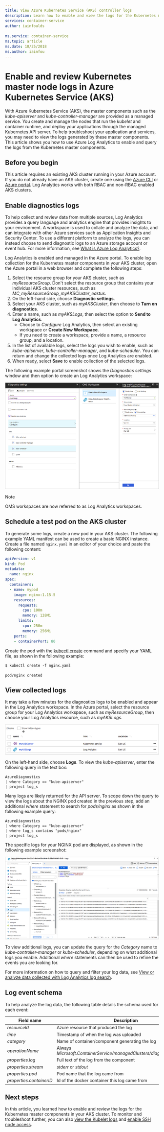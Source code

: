 ```yaml
---
title: View Azure Kubernetes Service (AKS) controller logs
description: Learn how to enable and view the logs for the Kubernetes master node in Azure Kubernetes Service (AKS)
services: container-service
author: iainfoulds

ms.service: container-service
ms.topic: article
ms.date: 10/25/2018
ms.author: iainfou
---
```


# Enable and review Kubernetes master node logs in Azure Kubernetes Service (AKS)

With Azure Kubernetes Service (AKS), the master components such as the *kube-apiserver* and *kube-controller-manager* are provided as a managed service. You create and manage the nodes that run the *kubelet* and container runtime, and deploy your applications through the managed Kubernetes API server. To help troubleshoot your application and services, you may need to view the logs generated by these master components. This article shows you how to use Azure Log Analytics to enable and query the logs from the Kubernetes master components.

## Before you begin

This article requires an existing AKS cluster running in your Azure account. If you do not already have an AKS cluster, create one using the [Azure CLI][cli-quickstart] or [Azure portal][portal-quickstart]. Log Analytics works with both RBAC and non-RBAC enabled AKS clusters.

## Enable diagnostics logs

To help collect and review data from multiple sources, Log Analytics provides a query language and analytics engine that provides insights to your environment. A workspace is used to collate and analyze the data, and can integrate with other Azure services such as Application Insights and Security Center. To use a different platform to analyze the logs, you can instead choose to send diagnostic logs to an Azure storage account or event hub. For more information, see [What is Azure Log Analytics?][log-analytics-overview].

Log Analytics is enabled and managed in the Azure portal. To enable log collection for the Kubernetes master components in your AKS cluster, open the Azure portal in a web browser and complete the following steps:

1. Select the resource group for your AKS cluster, such as *myResourceGroup*. Don't select the resource group that contains your individual AKS cluster resources, such as *MC_myResourceGroup_myAKSCluster_eastus*.
1. On the left-hand side, choose **Diagnostic settings**.
1. Select your AKS cluster, such as *myAKSCluster*, then choose to **Turn on diagnostics**.
1. Enter a name, such as *myAKSLogs*, then select the option to **Send to Log Analytics**.
    * Choose to *Configure* Log Analytics, then select an existing workspace or **Create New Workspace**.
    * If you need to create a workspace, provide a name, a resource group, and a location.
1. In the list of available logs, select the logs you wish to enable, such as *kube-apiserver*, *kube-controller-manager*, and *kube-scheduler*. You can return and change the collected logs once Log Analytics are enabled.
1. When ready, select **Save** to enable collection of the selected logs.

The following example portal screenshot shows the *Diagnostics settings* window and then option to create an Log Analytics workspace:

![Enable Log Analytics workspace for Log Analytics of AKS cluster](media/view-master-logs/enable-oms-log-analytics.png)

>[!NOTE]
>OMS workspaces are now referred to as Log Analytics workspaces.

## Schedule a test pod on the AKS cluster

To generate some logs, create a new pod in your AKS cluster. The following example YAML manifest can be used to create a basic NGINX instance. Create a file named `nginx.yaml` in an editor of your choice and paste the following content:

```yaml
apiVersion: v1
kind: Pod
metadata:
  name: nginx
spec:
  containers:
  - name: mypod
    image: nginx:1.15.5
    resources:
      requests:
        cpu: 100m
        memory: 128Mi
      limits:
        cpu: 250m
        memory: 256Mi
    ports:
    - containerPort: 80
```

Create the pod with the [kubectl create][kubectl-create] command and specify your YAML file, as shown in the following example:

```
$ kubectl create -f nginx.yaml

pod/nginx created
```

## View collected logs

It may take a few minutes for the diagnostics logs to be enabled and appear in the Log Analytics workspace. In the Azure portal, select the resource group for your Log Analytics workspace, such as *myResourceGroup*, then choose your Log Analytics resource, such as *myAKSLogs*.

![Select the Log Analytics workspace for your AKS cluster](media/view-master-logs/select-log-analytics-workspace.png)

On the left-hand side, choose **Logs**. To view the *kube-apiserver*, enter the following query in the text box:

```
AzureDiagnostics
| where Category == "kube-apiserver"
| project log_s
```

Many logs are likely returned for the API server. To scope down the query to view the logs about the NGINX pod created in the previous step, add an additional *where* statement to search for *pods/nginx* as shown in the following example query:

```
AzureDiagnostics
| where Category == "kube-apiserver"
| where log_s contains "pods/nginx"
| project log_s
```

The specific logs for your NGINX pod are displayed, as shown in the following example screenshot:

![Log Analytics query results for sample NGINX pod](media/view-master-logs/log-analytics-query-results.png)

To view additional logs, you can update the query for the *Category* name to *kube-controller-manager* or *kube-scheduler*, depending on what additional logs you enable. Additional *where* statements can then be used to refine the events you are looking for.

For more information on how to query and filter your log data, see [View or analyze data collected with Log Analytics log search][analyze-log-analytics].

## Log event schema

To help analyze the log data, the following table details the schema used for each event:

| Field name               | Description |
|--------------------------|-------------|
| *resourceId*             | Azure resource that produced the log |
| *time*                   | Timestamp of when the log was uploaded |
| *category*               | Name of container/component generating the log |
| *operationName*          | Always *Microsoft.ContainerService/managedClusters/diagnositicLogs/Read* |
| *properties.log*         | Full text of the log from the component |
| *properties.stream*      | *stderr* or *stdout* |
| *properties.pod*         | Pod name that the log came from |
| *properties.containerID* | Id of the docker container this log came from |

## Next steps

In this article, you learned how to enable and review the logs for the Kubernetes master components in your AKS cluster. To monitor and troubleshoot further, you can also [view the Kubelet logs][kubelet-logs] and [enable SSH node access][aks-ssh].

<!-- LINKS - external -->
[kubectl-create]: https://kubernetes.io/docs/reference/generated/kubectl/kubectl-commands#create

<!-- LINKS - internal -->
[cli-quickstart]: kubernetes-walkthrough.md
[portal-quickstart]: kubernetes-walkthrough-portal.md
[log-analytics-overview]: ../log-analytics/log-analytics-overview.md
[analyze-log-analytics]: ../log-analytics/log-analytics-tutorial-viewdata.md
[kubelet-logs]: kubelet-logs.md
[aks-ssh]: ssh.md
